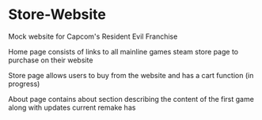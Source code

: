 # Store-Website

Mock website for Capcom's Resident Evil Franchise

Home page consists of links to all mainline games steam store page to purchase on their website

Store page allows users to buy from the website and has a cart function (in progress)

About page contains about section describing the content of the first game along with updates current remake has

